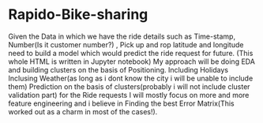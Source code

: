 # Rapido-Bike-sharing
 Given the Data in which we have the ride details such as Time-stamp, Number(Is it customer number?) , Pick up and rop latitude and longitude need to build a model which would predict the ride request for future. (This whole HTML is written in Jupyter notebook)  My approach will be doing EDA and building clusters on the basis of Positioning. Including Holidays Inclusing Weather(as long as i dont know the city i will be unable to include them) Prediction on the basis of clusters(probably i will not include cluster validation part) for the Ride requests I will mostly focus on more and more feature engineering and i believe in Finding the best Error Matrix(This worked out as a charm in most of the cases!).
